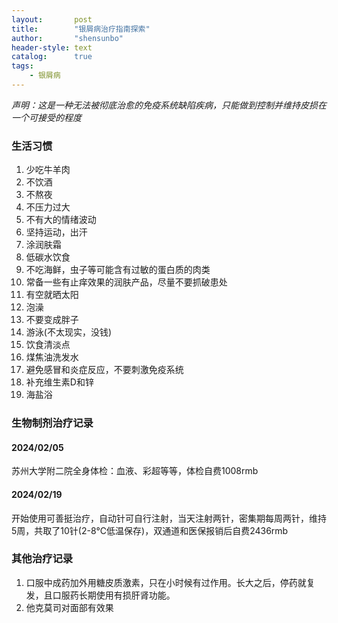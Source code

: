 ```yaml
---
layout:       post
title:        "银屑病治疗指南探索"
author:       "shensunbo"
header-style: text
catalog:      true
tags:
    - 银屑病
---
```

_声明：这是一种无法被彻底治愈的免疫系统缺陷疾病，只能做到控制并维持皮损在一个可接受的程度_

### 生活习惯
1. 少吃牛羊肉 
2. 不饮酒 
3. 不熬夜 
4. 不压力过大 
5. 不有大的情绪波动 
6. 坚持运动，出汗
7. 涂润肤霜 
8. 低碳水饮食 
9. 不吃海鲜，虫子等可能含有过敏的蛋白质的肉类 
10. 常备一些有止痒效果的润肤产品，尽量不要抓破患处 
11. 有空就晒太阳 
12. 泡澡 
13. 不要变成胖子 
14. 游泳(不太现实，没钱)
15. 饮食清淡点 
16. 煤焦油洗发水
17. 避免感冒和炎症反应，不要刺激免疫系统 
18. 补充维生素D和锌  
19. 海盐浴 
### 生物制剂治疗记录
#### 2024/02/05
苏州大学附二院全身体检：血液、彩超等等，体检自费1008rmb 
#### 2024/02/19
开始使用可善挺治疗，自动针可自行注射，当天注射两针，密集期每周两针，维持5周，共取了10针(2-8℃低温保存)，双通道和医保报销后自费2436rmb  

### 其他治疗记录 
1. 口服中成药加外用糖皮质激素，只在小时候有过作用。长大之后，停药就复发，且口服药长期使用有损肝肾功能。
2. 他克莫司对面部有效果 
